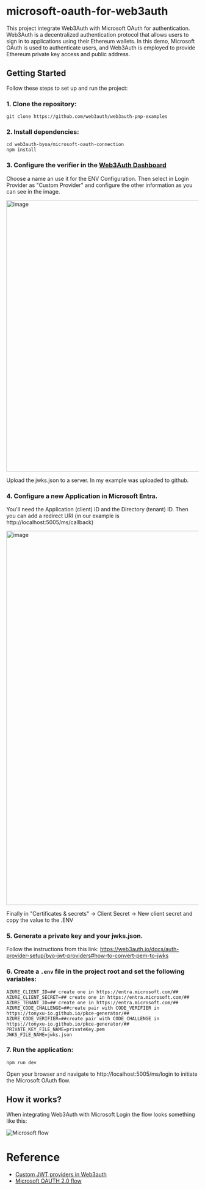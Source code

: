 # microsoft-oauth-for-web3auth

This project integrate Web3Auth with Microsoft OAuth for authentication. Web3Auth is a decentralized authentication protocol that allows users to sign in to applications using their Ethereum wallets. In this demo, Microsoft OAuth is used to authenticate users, and Web3Auth is employed to provide Ethereum private key access and public address.

## Getting Started

Follow these steps to set up and run the project:

### 1. Clone the repository:
`git clone https://github.com/web3auth/web3auth-pnp-examples`

### 2. Install dependencies:
```
cd web3auth-byoa/microsoft-oauth-connection
npm install
```

### 3. Configure the verifier in the [Web3Auth Dashboard](https://dashboard.web3auth.io)

   Choose a name an use it for the ENV Configuration. Then select in Login Provider as "Custom Provider" and configure the other information as you can see in the image.
   
   <img width="711" alt="image" src="https://github.com/rtomas/microsoft-oauth-for-web3auth/assets/944960/fc6c5a10-2d3d-4b58-bbdb-1b01ba1e492b">
   
   Upload the jwks.json to a server. In my example was uploaded to github.

### 4. Configure a new Application in Microsoft Entra.

You'll need the Application (client) ID and the Directory (tenant) ID.
Then you can add a redirect URI (in our example is http://localhost:5005/ms/callback)

<img width="980" alt="image" src="https://github.com/rtomas/microsoft-oauth-for-web3auth/assets/944960/25803c18-02a5-488b-85e8-67b948d72799">

Finally in "Certificates & secrets" -> Client Secret -> New client secret and copy the value to the .ENV

### 5. Generate a private key and your jwks.json.

Follow the instructions from this link: https://web3auth.io/docs/auth-provider-setup/byo-jwt-providers#how-to-convert-pem-to-jwks

### 6. Create a `.env` file in the project root and set the following variables:

```
AZURE_CLIENT_ID=## create one in https://entra.microsoft.com/##
AZURE_CLIENT_SECRET=## create one in https://entra.microsoft.com/##
AZURE_TENANT_ID=## create one in https://entra.microsoft.com/##
AZURE_CODE_CHALLENGE=##create pair with CODE_VERIFIER in https://tonyxu-io.github.io/pkce-generator/##
AZURE_CODE_VERIFIER=##create pair with CODE_CHALLENGE in https://tonyxu-io.github.io/pkce-generator/##
PRIVATE_KEY_FILE_NAME=privateKey.pem
JWKS_FILE_NAME=jwks.json
```

### 7. Run the application:

`npm run dev`

Open your browser and navigate to http://localhost:5005/ms/login to initiate the Microsoft OAuth flow.

## How it works?

When integrating Web3Auth with Microsoft Login the flow looks something like this:

![Microsoft flow](https://github.com/rtomas/microsoft-oauth-for-web3auth/assets/944960/76b25237-4031-4535-8b3f-67335e430773)


# Reference
+ [Custom JWT providers in Web3auth](https://web3auth.io/docs/auth-provider-setup/byo-jwt-providers)
+ [Microsoft OAUTH 2.0 flow](https://learn.microsoft.com/en-us/entra/identity-platform/v2-oauth2-auth-code-flow#redeem-a-code-for-an-access-token)

